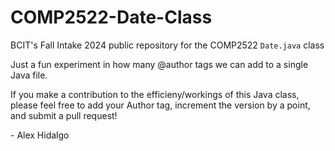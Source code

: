 # COMP2522-Date-Class
BCIT's Fall Intake 2024 public repository for the COMP2522 `Date.java` class

Just a fun experiment in how many @author tags we can add to a single Java file.

If you make a contribution to the efficieny/workings of this Java class, please feel free to add your Author tag, increment the version by a point, and submit a pull request!

\- Alex Hidalgo
